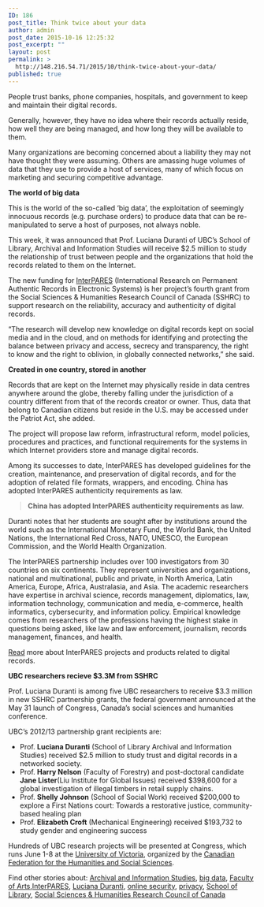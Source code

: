 ```yaml
---
ID: 186
post_title: Think twice about your data
author: admin
post_date: 2015-10-16 12:25:32
post_excerpt: ""
layout: post
permalink: >
  http://148.216.54.71/2015/10/think-twice-about-your-data/
published: true
---
```

<div class="entry-content">

People trust banks, phone companies, hospitals, and government to keep and maintain their digital records.

Generally, however, they have no idea where their records actually reside, how well they are being managed, and how long they will be available to them.

Many organizations are becoming concerned about a liability they may not have thought they were assuming. Others are amassing huge volumes of data that they use to provide a host of services, many of which focus on marketing and securing competitive advantage.

<strong>The world of big data</strong>

This is the world of the so-called ‘big data’, the exploitation of seemingly innocuous records (e.g. purchase orders) to produce data that can be re-manipulated to serve a host of purposes, not always noble.

This week, it was announced that Prof. Luciana Duranti of UBC’s School of Library, Archival and Information Studies will receive $2.5 million to study the relationship of trust between people and the organizations that hold the records related to them on the Internet.

The new funding for <a href="http://www.interpares.org/" target="_blank">InterPARES</a> (International Research on Permanent Authentic Records in Electronic Systems) is her project’s fourth grant from the Social Sciences &amp; Humanities Research Council of Canada (SSHRC) to support research on the reliability, accuracy and authenticity of digital records.

“The research will develop new knowledge on digital records kept on social media and in the cloud, and on methods for identifying and protecting the balance between privacy and access, secrecy and transparency, the right to know and the right to oblivion, in globally connected networks,” she said.

<strong>Created in one country, stored in another</strong>

Records that are kept on the Internet may physically reside in data centres anywhere around the globe, thereby falling under the jurisdiction of a country different from that of the records creator or owner. Thus, data that belong to Canadian citizens but reside in the U.S. may be accessed under the Patriot Act, she added.

The project will propose law reform, infrastructural reform, model policies, procedures and practices, and functional requirements for the systems in which Internet providers store and manage digital records.

Among its successes to date, InterPARES has developed guidelines for the creation, maintenance, and preservation of digital records, and for the adoption of related file formats, wrappers, and encoding. China has adopted InterPARES authenticity requirements as law.
<blockquote><b>China has adopted InterPARES authenticity requirements as law.</b></blockquote>
Duranti notes that her students are sought after by institutions around the world such as the International Monetary Fund, the World Bank, the United Nations, the International Red Cross, NATO, UNESCO, the European Commission, and the World Health Organization.

The InterPARES partnership includes over 100 investigators from 30 countries on six continents. They represent universities and organizations, national and multinational, public and private, in North America, Latin America, Europe, Africa, Australasia, and Asia. The academic researchers have expertise in archival science, records management, diplomatics, law, information technology, communication and media, e-commerce, health informatics, cybersecurity, and information policy. Empirical knowledge comes from researchers of the professions having the highest stake in questions being asked, like law and law enforcement, journalism, records management, finances, and health.

<a href="http://ciscra.org/">Read</a> more about InterPARES projects and products related to digital records.

<b>UBC researchers recieve $3.3M from SSHRC</b>

Prof. Luciana Duranti is among five UBC researchers to receive $3.3 million in new SSHRC partnership grants, the federal government announced at the May 31 launch of Congress, Canada’s social sciences and humanities conference.

UBC’s 2012/13 partnership grant recipients are:
<ul>
	<li>Prof. <b>Luciana Duranti</b> (School of Library Archival and Information Studies) received $2.5 million to study trust and digital records in a networked society.</li>
	<li>Prof. <b>Harry Nelson</b> (Faculty of Forestry) and post-doctoral candidate <b>Jane Lister</b>(Liu Institute for Global Issues) received $398,600 for a global investigation of illegal timbers in retail supply chains.</li>
	<li>Prof. <b>Shelly Johnson</b> (School of Social Work) received $200,000 to explore a First Nations court: Towards a restorative justice, community-based healing plan</li>
	<li>Prof. <b>Elizabeth Croft</b> (Mechanical Engineering) received $193,732 to study gender and engineering success</li>
</ul>
Hundreds of UBC research projects will be presented at Congress, which runs June 1-8 at the <a href="http://uviccongress2013.ca/media-communication/">University of Victoria</a>, organized by the <a href="http://www.congress2013.ca/home">Canadian Federation for the Humanities and Social Sciences</a>.

</div>
<p class="entry-meta"><span class="post_tag"><span class="before">Find other stories about: </span><a href="http://news.ubc.ca/tag/archival-and-information-studies/" rel="tag">Archival and Information Studies</a>, <a href="http://news.ubc.ca/tag/big-data/" rel="tag">big data</a>, <a href="http://news.ubc.ca/tag/faculty-of-arts/" rel="tag">Faculty of Arts</a>,<a href="http://news.ubc.ca/tag/interpares/" rel="tag">InterPARES</a>, <a href="http://news.ubc.ca/tag/luciana-duranti/" rel="tag">Luciana Duranti</a>, <a href="http://news.ubc.ca/tag/online-security/" rel="tag">online security</a>, <a href="http://news.ubc.ca/tag/privacy/" rel="tag">privacy</a>, <a href="http://news.ubc.ca/tag/school-of-library/" rel="tag">School of Library</a>, <a href="http://news.ubc.ca/tag/social-sciences-humanities-research-council-of-canada/" rel="tag">Social Sciences &amp; Humanities Research Council of Canada</a></span></p>